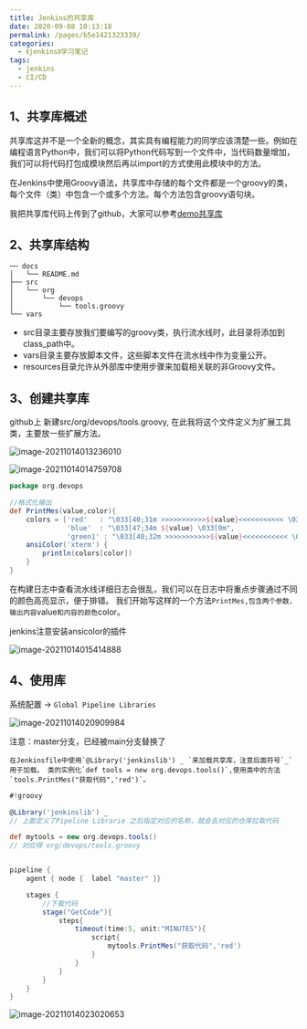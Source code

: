 ```yaml
---
title: Jenkins的共享库
date: 2020-09-08 10:13:18
permalink: /pages/b5e1421323339/
categories:
  - 《jenkins》学习笔记
tags:
  - jenkins
  - CI/CD
---
```


## 1、共享库概述

共享库这并不是一个全新的概念，其实具有编程能力的同学应该清楚一些。例如在编程语言Python中，我们可以将Python代码写到一个文件中，当代码数量增加，我们可以将代码打包成模块然后再以import的方式使用此模块中的方法。

在Jenkins中使用Groovy语法，共享库中存储的每个文件都是一个groovy的类，每个文件（类）中包含一个或多个方法。每个方法包含groovy语句块。

我把共享库代码上传到了github，大家可以参考[demo共享库](https://github.com/lzq70112/jenkinslib)

## 2、共享库结构



```
── docs
│   └── README.md
├── src
│   └── org
│       └── devops
│           └── tools.groovy
└── vars
```

- src目录主要存放我们要编写的groovy类，执行流水线时，此目录将添加到class_path中。 
- vars目录主要存放脚本文件，这些脚本文件在流水线中作为变量公开。 
- resources目录允许从外部库中使用步骤来加载相关联的非Groovy文件。



## 3、创建共享库

github上 新建src/org/devops/tools.groovy, 在此我将这个文件定义为扩展工具类，主要放一些扩展方法。

![image-20211014013236010](https://cdn.jsdelivr.net/gh/lzq70112/images/blog/image-20211014013236010.png)

![image-20211014014759708](https://cdn.jsdelivr.net/gh/lzq70112/images/blog/image-20211014014759708.png)

```groovy
package org.devops

//格式化输出
def PrintMes(value,color){
    colors = ['red'   : "\033[40;31m >>>>>>>>>>>${value}<<<<<<<<<<< \033[0m",
              'blue'  : "\033[47;34m ${value} \033[0m",
              'green1' : "\033[40;32m >>>>>>>>>>>${value}<<<<<<<<<<< \033[0m" ]
    ansiColor('xterm') {
        println(colors[color])
    }
}
```

在构建日志中查看流水线详细日志会很乱，我们可以在日志中将重点步骤通过不同的颜色高亮显示，便于排错。 我们开始写这样的一个方法`PrintMes,包含两个参数，输出内容`value`和内容的颜色`color。

jenkins注意安装ansicolor的插件

![image-20211014015414888](https://cdn.jsdelivr.net/gh/lzq70112/images/blog/image-20211014015414888.png)

## 4、使用库

系统配置 -> `Global Pipeline Libraries`

![image-20211014020909984](https://cdn.jsdelivr.net/gh/lzq70112/images/blog/image-20211014020909984.png)

注意：master分支，已经被main分支替换了


```
在Jenkinsfile中使用`@Library('jenkinslib') _ `来加载共享库，注意后面符号`_`用于加载。 类的实例化`def tools = new org.devops.tools()`,使用类中的方法`tools.PrintMes("获取代码",'red')`。
```


```groovy
#!groovy

@Library('jenkinslib') _
// 上面定义了Pipeline Librarie 之后指定对应的名称，就会去对应的仓库拉取代码

def mytools = new org.devops.tools()
// 对应得 org/devops/tools.groovy


pipeline {
    agent { node {  label "master" }}

    stages {
        //下载代码
        stage("GetCode"){ 
            steps{  
                timeout(time:5, unit:"MINUTES"){   
                    script{ 
                        mytools.PrintMes("获取代码",'red')
                    }
                }
            }
        }
    }
}
```

![image-20211014023020653](https://cdn.jsdelivr.net/gh/lzq70112/images/blog/image-20211014023020653.png)

